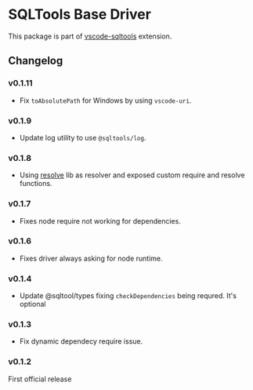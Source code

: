 # SQLTools Base Driver

This package is part of [vscode-sqltools](https://vscode-sqltools.mteixeira.dev/?umd_source=repository&utm_medium=readme&utm_campaign=base-driver) extension.

## Changelog

### v0.1.11

- Fix `toAbsolutePath` for Windows by using `vscode-uri`.

### v0.1.9

- Update log utility to use `@sqltools/log`.

### v0.1.8

- Using [resolve](https://www.npmjs.com/package/resolve) lib as resolver and exposed custom require and resolve functions.

### v0.1.7

- Fixes node require not working for dependencies.

### v0.1.6

- Fixes driver always asking for node runtime.

### v0.1.4

- Update @sqltool/types fixing `checkDependencies` being requred. It's optional

### v0.1.3

- Fix dynamic dependecy require issue.

### v0.1.2

First official release